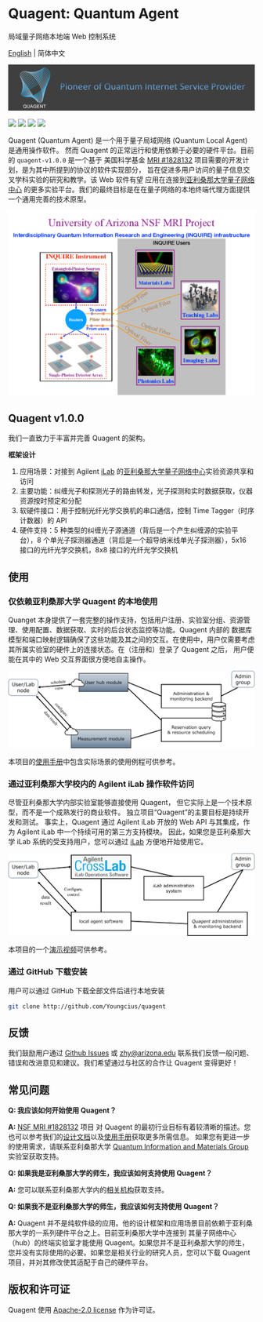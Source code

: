 # Quagent: Quantum Agent

局域量子网络本地端 Web 控制系统

[English](README.md) | 简体中文

![](static/images/quagent-slogan.png)

[![](https://img.shields.io/badge/license-Apache%202.0-green)](./LICENSE) [![](https://img.shields.io/badge/build-passing-green)]() ![](https://img.shields.io/badge/Python-3.7--3.8-blue) ![](https://img.shields.io/badge/dev-v1.0.0-blue)

Quagent (Quantum Agent) 是一个用于量子局域网络 (Quantum Local Agent) 是通用操作软件。
然而 Quagent 的正常运行和使用依赖于必要的硬件平台。目前的 `quagent-v1.0.0` 是一个基于
美国科学基金 [MRI #1828132](https://www.nsf.gov/awardsearch/showAward?AWD_ID=1828132&HistoricalAwards=false)
项目需要的开发计划，是为其中所提到的协议的软件实现部分，
旨在促进多用户访问的量子信息交叉学科实验的研究和教学。该 Web 软件有望
应用在连接到[亚利桑那大学量子网络中心](https://cqn-erc.org/) 的更多实验平台。我们的最终目标是在在量子网络的本地终端代理方面提供一个通用完善的技术原型。

![](static/images/profile.png)

## Quagent v1.0.0

我们一直致力于丰富并完善 Quagent 的架构。

**框架设计**

1. 应用场景：对接到 Agilent [iLab](https://ua.ilab.agilent.com) 的[亚利桑那大学量子网络中心](https://cqn-erc.org/)实验资源共享和访问
2. 主要功能：纠缠光子和探测光子的路由转发，光子探测和实时数据获取，仪器资源按时预定和分配
3. 软硬件接口：用于控制光纤光学交换机的串口通信，控制 Time Tagger（时序计数器）的 API
4. 硬件支持：5 种类型的纠缠光子源通道（背后是一个产生纠缠源的实验平台），8 个单光子探测器通道（背后是一个超导纳米线单光子探测器），5x16 接口的光纤光学交换机，8x8 接口的光纤光学交换机

## 使用

### 仅依赖亚利桑那大学 Quagent 的本地使用

Quanget 本身提供了一套完整的操作支持，包括用户注册、实验室分组、资源管理、使用配置、数据获取、实时的后台状态监控等功能。Quagent 内部的
数据库模型和端口映射逻辑确保了这些功能及其之间的交互。在使用中，用户仅需要考虑其所属实验室的硬件上的连接状态。在（注册和）登录了 Quagent 之后，
用户便能在其中的 Web 交互界面很方便地自主操作。

![](./static/images/strategy.png)

本项目的[使用手册](./static/doc/manual.md)中包含实际场景的使用例程可供参考。

### 通过亚利桑那大学校内的 Agilent iLab 操作软件访问

尽管亚利桑那大学内部实验室能够直接使用 Quagent，
但它实际上是一个技术原型，而不是一个成熟发行的商业软件。
独立项目“Quagent”的主要目标是持续开发和测试。
事实上，Quagent 通过 Agilent iLab 开放的 Web API 与其集成，作为 Agilent iLab 中一个持续可用的第三方支持模块。
因此，如果您是亚利桑那大学 iLab 系统的受支持用户，您可以通过 [iLab](https://ua.ilab.agilent.com) 方便地开始使用它。

![](./static/images/strategy-with-ilab.png)

本项目的一个[演示视频](static/doc/Demonstration%20-%20Quantum%20Network%20Testbed.mp4)可供参考。

### 通过 GitHub 下载安装

用户可以通过 GitHub 下载全部文件后进行本地安装

```bash
git clone http://github.com/Youngcius/quagent
```

## 反馈

我们鼓励用户通过 [Github Issues](https://github.com/Youngcius/quagent/issues) 或 zhy@arizona.edu
联系我们反馈一般问题、错误和改进意见和建议。我们希望通过与社区的合作让 Quagent 变得更好！

## 常见问题

**Q: 我应该如何开始使用 Quagent？**

**A:** [NSF MRI #1828132](https://www.nsf.gov/awardsearch/showAward?AWD_ID=1828132&HistoricalAwards=false) 项目
对 Quagent 的最初行业目标有着较清晰的描述。您也可以参考我们的[设计文档](./static/doc/design.md)以及[使用手册](./static/doc/manual.md)获取更多所需信息。
如果您有更进一步的使用需求，请联系亚利桑那大学 [Quantum Information and Materials Group](https://quantum.lab.arizona.edu) 实验室获取支持。

**Q: 如果我是亚利桑那大学的师生，我应该如何支持使用 Quagent？**

**A:** 您可以联系亚利桑那大学内的[相关机构](https://ua.ilab.agilent.com/landing/3645)获取支持。

**Q: 如果我不是亚利桑那大学的师生，我应该如何支持使用 Quagent？**

**A:** Quagent 并不是纯软件级的应用。他的设计框架和应用场景目前依赖于亚利桑那大学的一系列硬件平台之上。目前亚利桑那大学中连接到
其量子网络中心（hub）的终端实验室才能使用 Quagent。如果您并不是亚利桑那大学的师生，您并没有实际使用的必要。如果您是相关行业的研究人员，您可以下载
Quagent 项目，并对其修改使其适配于自己的硬件平台。

## 版权和许可证

Quagent 使用 [Apache-2.0 license](LICENSE) 作为许可证。